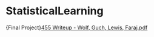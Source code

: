 # StatisticalLearning


{Final Project}[455 Writeup - Wolf, Guch, Lewis, Faraj.pdf](https://github.com/Gewles/StatisticalLearning/files/14487985/455.Writeup.-.Wolf.Guch.Lewis.Faraj.pdf)

